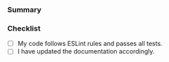 ### Summary

### Checklist
- [ ] My code follows ESLint rules and passes all tests.
- [ ] I have updated the documentation accordingly.